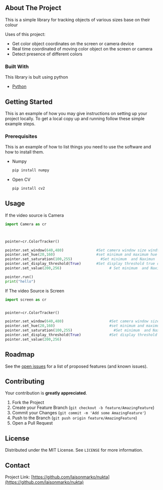 

## About The Project

This is a simple library for tracking objects of various sizes base on their colour

Uses of this project:
* Get color object coordinates on the screen or camera device  
* Real time coordinated of moving color object on the screen or camera
* Detect presence of different colors 



### Built With

This library is bult using python
* [Python](https://python.com)



## Getting Started

This is an example of how you may give instructions on setting up your project locally.
To get a local copy up and running follow these simple example steps.

### Prerequisites

This is an example of how to list things you need to use the software and how to install them.
* Numpy
  ```sh
  pip install numpy
  ```
* Open CV
   ```sh
  pip install cv2
  ```


## Usage

If the video source is Camera 

```py
import Camera as cr



pointer=cr.ColorTracker()

pointer.set_window(640,480)               #Set camera window size windth and Height default 640 ,480
pointer.set_hue(20,160)                   #set minimum and maximum hue  default  hue_min=20, hue_max=160
pointer.set_saturation(100,255)  	        #Set minimum  and Naximun  saturation default sat_min=100, sat_max=255
pointer.set_display_threshold(True)	      #Set display threshold true of false
pointer.set_value(200,256)				        # Set minimum  and Naximun  saturation values val_min=200, val_max=256

pointer.run()
print("hello")
```



If The video Source is Screen 

```py
import screen as cr


pointer=cr.ColorTracker()

pointer.set_window(640,480)                     #Set camera window size windth and Height default 640 ,480
pointer.set_hue(20,160)                         #set minimum and maximum hue  default  hue_min=20, hue_max=160
pointer.set_saturation(100,255)  	              #Set minimum  and Naximun  saturation default sat_min=100, sat_max=255
pointer.set_display_threshold(True)	            #Set display threshold true of false
pointer.set_value(200,256)
```





## Roadmap

See the [open issues](https://github.com/laisonmarko/nukta/issues) for a list of proposed features (and known issues).



## Contributing

Your contribution is  **greatly appreciated**.

1. Fork the Project
2. Create your Feature Branch (`git checkout -b feature/AmazingFeature`)
3. Commit your Changes (`git commit -m 'Add some AmazingFeature'`)
4. Push to the Branch (`git push origin feature/AmazingFeature`)
5. Open a Pull Request

## License

Distributed under the MIT License. See `LICENSE` for more information.



## Contact


Project Link: [https://github.com/laisonmarko/nukta](https://github.com/laisonmarko/nukta)




